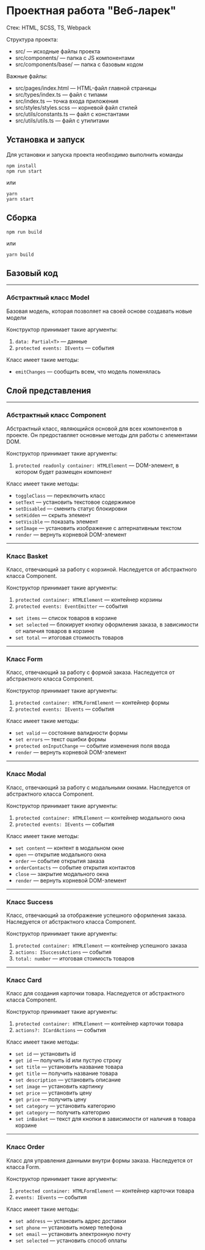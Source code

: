 # Проектная работа "Веб-ларек"

Стек: HTML, SCSS, TS, Webpack

Структура проекта:
- src/ — исходные файлы проекта
- src/components/ — папка с JS компонентами
- src/components/base/ — папка с базовым кодом

Важные файлы:
- src/pages/index.html — HTML-файл главной страницы
- src/types/index.ts — файл с типами
- src/index.ts — точка входа приложения
- src/styles/styles.scss — корневой файл стилей
- src/utils/constants.ts — файл с константами
- src/utils/utils.ts — файл с утилитами

## Установка и запуск
Для установки и запуска проекта необходимо выполнить команды

```
npm install
npm run start
```

или

```
yarn
yarn start
```
## Сборка

```
npm run build
```

или

```
yarn build
```

## Базовый код

---
### Абстрактный класс Model
Базовая модель, которая позволяет на своей основе создавать новые модели

Конструктор принимает такие аргументы:
1. `data: Partial<T>` — данные
1. `protected events: IEvents` — события

Класс имеет такие методы:
- `emitChanges` — сообщить всем, что модель поменялась



## Слой представления

---
### Абстрактный класс Component
Абстрактный класс, являющийся основой для всех компонентов в проекте. Он предоставляет основные методы для работы с элементами DOM.

Конструктор принимает такие аргументы:
1. `protected readonly container: HTMLElement` — DOM-элемент, в котором будет размещен компонент

Класс имеет такие методы:
- `toggleClass` — переключить класс
- `setText` — установить текстовое содержимое
- `setDisabled` — сменить статус блокировки
- `setHidden` — скрыть элемент
- `setVisible` — показать элемент
- `setImage` — установить изображение с алтернативным текстом
- `render` — вернуть корневой DOM-элемент

---
### Класс Basket
Класс, отвечающий за работу с корзиной. Наследуется от абстрактного класса Component.

Конструктор принимает такие аргументы:
1. `protected container: HTMLElement` — контейнер корзины
1. `protected events: EventEmitter` — события

- `set items` — список товаров в корзине
- `set selected` — блокирует кнопку оформления заказа, в зависимости от наличия товаров в корзине
- `set total` — итоговая стоимость товаров

---
### Класс Form
Класс, отвечающий за работу с формой заказа. Наследуется от абстрактного класса Component.

Конструктор принимает такие аргументы:
1. `protected container: HTMLFormElement` — контейнер формы
1. `protected events: IEvents` — события

Класс имеет такие методы:
- `set valid` — состояние валидности формы
- `set errors` — текст ошибки формы
- `protected onInputChange` — событие изменения поля ввода
- `render` — вернуть корневой DOM-элемент

---
### Класс Modal
Класс, отвечающий за работу с модальными окнами. Наследуется от абстрактного класса Component.

Конструктор принимает такие аргументы:
1. `protected container: HTMLElement` — контейнер модального окна
1. `protected events: IEvents` — события

Класс имеет такие методы:
- `set content` — контент в модальном окне
- `open` — открытие модального окна
- `order` — событие открытия заказа
- `orderContacts` — событие открытия контактов
- `close` — закрытие модального окна
- `render` — вернуть корневой DOM-элемент

---
### Класс Success
Класс, отвечающий за отображение успешного оформления заказа. Наследуется от абстрактного класса Component.

Конструктор принимает такие аргументы:
1. `protected container: HTMLElement` — контейнер успешного заказа
1. `actions: ISuccessActions` — события
1. `total: number` — итоговая стоимость товаров

---
### Класс Card
Класс для создания карточки товара. Наследуется от абстрактного класса Component.

Конструктор принимает такие аргументы:
1. `protected container: HTMLElement` — контейнер карточки товара
1. `actions?: ICardActions` — события

Класс имеет такие методы:
- `set id` — установить id
- `get id` — получить id или пустую строку
- `set title` — установить название товара
- `get title` — получить название товара
- `set description` — установить описание
- `set image` — установить картинку
- `set price` — установить цену
- `get price` — получить цену
- `set category` — установить категорию
- `get category` — получить категорию
- `set inBasket` — текст для кнопки в зависимости от наличия в товара корзине

---
### Класс Order
Класс для управления данными внутри формы заказа. Наследуется от класса Form.

Конструктор принимает такие аргументы:
1. `protected container: HTMLFormElement` — контейнер карточки товара
1. `events: IEvents` — события

Класс имеет такие методы:
- `set address` — установить адрес доставки
- `set phone` — установить номер телефона
- `set email` — установить электронную почту
- `set selected` — установить способ оплаты

